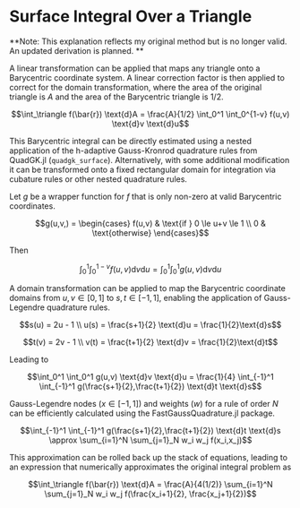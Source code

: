 # Surface Integral Over a Triangle

**Note: This explanation reflects my original method but is no longer valid.
An updated derivation is planned. **

A linear transformation can be applied that maps any triangle onto a Barycentric
coordinate system. A linear correction factor is then applied to correct for the
domain transformation, where the area of the original triangle is $A$ and the area
of the Barycentric triangle is $1/2$.
```math
\int_\triangle f(\bar{r}) \text{d}A
    = \frac{A}{1/2} \int_0^1 \int_0^{1-v} f(u,v) \text{d}v \text{d}u
```

This Barycentric integral can be directly estimated using a nested application of
the h-adaptive Gauss-Kronrod quadrature rules from QuadGK.jl (`quadgk_surface`).
Alternatively, with some additional modification it can be transformed onto a
fixed rectangular domain for integration via cubature rules or other nested
quadrature rules.

Let $g$ be a wrapper function for $f$ that is only non-zero at valid Barycentric
coordinates.
```math
g(u,v,) =
    \begin{cases}
        f(u,v) & \text{if } 0 \le u+v \le 1 \\
        0 & \text{otherwise}
    \end{cases}
```

Then
```math
\int_0^1 \int_0^{1-v} f(u,v) \text{d}v \text{d}u
    = \int_0^1 \int_0^1 g(u,v) \text{d}v \text{d}u
```

A domain transformation can be applied to map the Barycentric coordinate domains
from $u,v \in [0,1]$ to $s,t \in [-1,1]$, enabling the application of Gauss-Legendre
quadrature rules.
```math
s(u) = 2u - 1 \\
u(s) = \frac{s+1}{2}
\text{d}u = \frac{1}{2}\text{d}s
```
```math
t(v) = 2v - 1 \\
v(t) = \frac{t+1}{2}
\text{d}v = \frac{1}{2}\text{d}t
```

Leading to
```math
\int_0^1 \int_0^1 g(u,v) \text{d}v \text{d}u
    = \frac{1}{4} \int_{-1}^1 \int_{-1}^1 g(\frac{s+1}{2},\frac{t+1}{2}) \text{d}t \text{d}s
```

Gauss-Legendre nodes ($x \in [-1,1]$) and weights ($w$) for a rule of order $N$
can be efficiently calculated using the FastGaussQuadrature.jl package.
```math
\int_{-1}^1 \int_{-1}^1 g(\frac{s+1}{2},\frac{t+1}{2}) \text{d}t \text{d}s
    \approx \sum_{i=1}^N \sum_{j=1}_N w_i w_j f(x_i,x_j)
```

This approximation can be rolled back up the stack of equations, leading to an
expression that numerically approximates the original integral problem as
```math
\int_\triangle f(\bar{r}) \text{d}A
    = \frac{A}{4(1/2)} \sum_{i=1}^N \sum_{j=1}_N w_i w_j f(\frac{x_i+1}{2}, \frac{x_j+1}{2})
```

